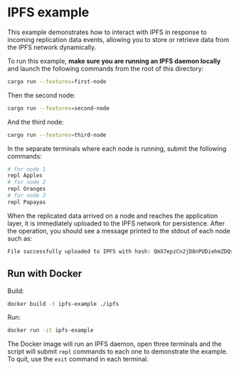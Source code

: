 # IPFS example

This example demonstrates how to interact with IPFS in response to incoming replication data events, allowing you to store or retrieve data from the IPFS network dynamically.

To run this example, **make sure you are running an IPFS daemon locally** and launch the following commands from the root of this directory:

```bash
cargo run --features=first-node
```
 
Then the second node:

```bash
cargo run --features=second-node
```

And the third node:

```bash
cargo run --features=third-node
```

In the separate terminals where each node is running, submit the following commands:

```bash
# for node 1
repl Apples
# for node 2
repl Oranges
# for node 3
repl Papayas
```
When the replicated data arrived on a node and reaches the application layer, it is immediately uploaded to the IPFS network for persistence.
After the operation, you should see a message printed to the stdout of each node such as:

```bash
File successfully uploaded to IPFS with hash: QmX7epzCn2jD8nPUDiehmZDQs69HxKYcmM
```

## Run with Docker

Build:

```bash
docker build -t ipfs-example ./ipfs
```

Run:

```bash
docker run -it ipfs-example
```

The Docker image will run an IPFS daemon, open three terminals and the script will submit `repl` commands to each one to demonstrate the example. To quit, use the `exit` command in each terminal.